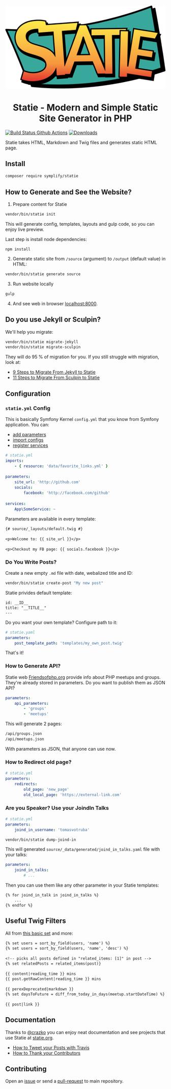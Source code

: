 <p align="center">
    <img src="docs/logo.svg">
</p>

<h1 align="center">Statie - Modern and Simple Static Site Generator in PHP</h1>

[![Build Status Github Actions](https://img.shields.io/github/workflow/status/symplify/statie/Code_Checks?style=flat-square)](https://github.com/symplify/statie/actions)
[![Downloads](https://img.shields.io/packagist/dt/symplify/statie.svg?style=flat-square)](https://packagist.org/packages/symplify/statie/stats)

Statie takes HTML, Markdown and Twig files and generates static HTML page.

## Install

```bash
composer require symplify/statie
```

## How to Generate and See the Website?

1. Prepare content for Statie

```bash
vendor/bin/statie init
```

This will generate config, templates, layouts and gulp code, so you can enjoy live preview.

Last step is install node dependencies:

```
npm install
```

2. Generate static site from `/source` (argument) to `/output` (default value) in HTML:

```bash
vendor/bin/statie generate source
```

3. Run website locally

```bash
gulp
```

4. And see web in browser [localhost:8000](http://localhost:8000).

## Do you use Jekyll or Sculpin?

We'll help you migrate:

```bash
vendor/bin/statie migrate-jekyll
vendor/bin/statie migrate-sculpin
```

They will do 95 % of migration for you. If you still struggle with migration, look at:

- [9 Steps to Migrate From Jekyll to Statie](https://www.tomasvotruba.com/blog/2019/01/10/9-steps-to-migrate-from-jekyll-to-statie/)
- [11 Steps to Migrate From Sculpin to Statie](https://www.tomasvotruba.com/blog/2019/01/14/11-steps-to-migrate-from-sculpin-to-statie/)

## Configuration

### `statie.yml` Config

This is basically Symfony Kernel `config.yml` that you know from Symfony application. You can:

- [add parameters](https://symfony.com/doc/current/service_container/parameters.html)
- [import configs](http://symfony.com/doc/current/service_container/import.html)
- [register services](https://symfony.com/doc/current/service_container.html)

```yaml
# statie.yml
imports:
    - { resource: 'data/favorite_links.yml' }

parameters:
    site_url: 'http://github.com'
    socials:
        facebook: 'http://facebook.com/github'

services:
    App\SomeService: ~
```

Parameters are available in every template:

```twig
{# source/_layouts/default.twig #}

<p>Welcome to: {{ site_url }}</p>

<p>Checkout my FB page: {{ socials.facebook }}</p>
```

### Do You Write Posts?

Create a new empty `.md` file with date, webalized title and ID:

```bash
vendor/bin/statie create-post "My new post"
```

Statie privides default template:

```twig
id: __ID__
title: "__TITLE__"
---

```

Do you want your own template? Configure path to it:

```yaml
# statie.yaml
parameters:
    post_template_path: 'templates/my_own_post.twig'
```

That's it!

### How to Generate API?

Statie web [Friendsofphp.org](https://friendsofphp.org/) provide info about PHP meetups and groups. They're already stored in parameters. Do you want to publish them as JSON API?

```yaml
parameters:
    api_parameters:
        - 'groups'
        - 'meetups'
```

This will generate 2 pages:

```bash
/api/groups.json
/api/meetups.json
```

With parameters as JSON, that anyone can use now.

### How to Redirect old page?

```yaml
# statie.yml
parameters:
    redirects:
        old_page: 'new_page'
        old_local_page: 'https://external-link.com'
```

### Are you Speaker? Use your JoindIn Talks

```yaml
# statie.yml
parameters:
    joind_in_username: 'tomasvotruba'
```

```bash
vendor/bin/statie dump-joind-in
```

This will generated `source/_data/generated/joind_in_talks.yaml` file with your talks:

```yaml
parameters:
    joind_in_talks:
        # ...
```

Then you can use them like any other parameter in your Statie templates:

```twig
{% for joind_in_talk in joind_in_talks %}
    ...
{% endfor %}
```

## Useful Twig Filters

All from [this basic set](https://latte.nette.org/en/filters) and more:

```twig
{% set users = sort_by_field(users, 'name') %}
{% set users = sort_by_field(users, 'name', 'desc') %}

<!-- picks all posts defined in "related_items: [1]" in post -->
{% set relatedPosts = related_items(post)}

{{ content|reading_time }} mins
{{ post.getRawContent|reading_time }} mins

{{ perexDeprecated|markdown }}
{% set daysToFuture = diff_from_today_in_days(meetup.startDateTime) %}

{{ post|link }}
```

## Documentation

Thanks to [@crazko](https://github.com/crazko) you can enjoy neat documentation and see projects that use Statie at [statie.org](https://www.statie.org).

- [How to Tweet your Posts with Travis](/docs/tweeting.md)
- [How to Thank your Contributors](/docs/gratitude.md)

## Contributing

Open an [issue](https://github.com/symplify/symplify/issues) or send a [pull-request](https://github.com/symplify/symplify/pulls) to main repository.
